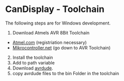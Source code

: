 CanDisplay - Toolchain
======================

The following steps are for Windows development.

1. Download Atmels AVR 8Bit Toolchain
  * [Atmel.com][1] (registriation necessary)
  * [Mikrocontroller.net][2] (go down to AVR Toolchain)
2. Install the toolchain
3. Add to path variable
4. Download [avrdude][3].
5. copy avrdude files to the bin Folder in the toolchain

[1]:http://www.atmel.com/tools/ATMELAVRTOOLCHAINFORWINDOWS.aspx
[2]:http://www.mikrocontroller.net/articles/Atmel_Studio#Downloads
[3]:http://download.savannah.gnu.org/releases/avrdude/avrdude-6.1-mingw32.zip

